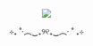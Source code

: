 </p>
<p align="center">
<img src=https://i.postimg.cc/5yb8GgkK/F057-DE01-050-A-4-FBA-B124-FC507-E083939.jpg">
<p align="center">
⊹₊ ˚‧︵‿₊୨୧₊‿︵‧ ˚ ₊⊹
